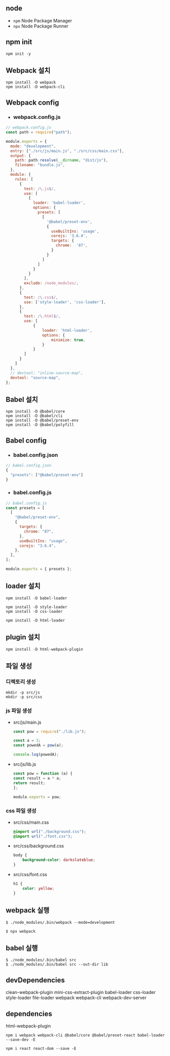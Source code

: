 ## node
- `npm` Node Package Manager
- `npx` Node Package Runner

## npm init
```
npm init -y
```

## Webpack 설치
```
npm install -D webpack
npm install -D webpack-cli
```

## Webpack config
- ### webpack.config.js
```javascript
// webpack.config.js
const path = require("path");

module.exports = {
  mode: "development",
  entry: ["./src/js/main.js", "./src/css/main.css"],
  output: {
    path: path.resolve(__dirname, "dist/js"),
    filename: "bundle.js",
  },
  module: {
    rules: [
      {
        test: /\.js$/,
        use: [
          {
            loader: 'babel-loader',
            options: {
              presets: [
                [
                  '@babel/preset-env',
                  {
                    useBuiltIns: 'usage',
                    corejs: '3.6.4',
                    targets: {
                      chrome:  '87',
                    }
                  }
                ]
              ]
            }
          }
        ],
        exclude: /node_modules/,
      },
      {
        test: /\.css$/,
        use: ['style-loader', 'css-loader'],
      },
      {
        test: /\.html$/,
        use: [
            {
                loader: 'html-loader',
                options: {
                    minimize: true,
                }
            }
        ]
      }
    ]
  },
  // devtool: "inline-source-map",
  devtool: "source-map",
};
```


## Babel 설치
```
npm install -D @babel/core
npm install -D @babel/cli
npm install -D @babel/preset-env
npm install -D @babel/polyfill
```

## Babel config
- ### babel.config.json
```javascript
// babel.config.json
{
  "presets": ["@babel/preset-env"]
}
```
- ### babel.config.js
```javascript
// babel.config.js
const presets = [
  [
    "@babel/preset-env",
    {
      targets: {
        chrome: "87",
      },
      useBuiltIns: "usage",
      corejs: "3.6.4",
    },
  ],
];

module.exports = { presets };
```

## loader 설치
```
npm install -D babel-loader

npm install -D style-loader
npm install -D css-loader

npm install -D html-loader
```

## plugin 설치
```
npm install -D html-webpack-plugin
```

## 파일 생성

### 디렉토리 생성
```
mkdir -p src/js
mkdir -p src/css
```

### js 파일 생성
- src/js/main.js
    ```javascript
    const pow = require("./lib.js");

    const a = 3;
    const powedA = pow(a);

    console.log(powedA);
    ```
- src/js/lib.js
    ```javascript
    const pow = function (a) {
    const result = a * a;
    return result;
    };

    module.exports = pow;
    ```

### css 파일 생성
- src/css/main.css
    ```css
    @import url("./background.css");
    @import url("./font.css");
    ```
- src/css/background.css
    ```css
    body {
        background-color: darkslateblue;
    }
    ```
- src/css/font.css
    ```css
    h1 {
        color: yellow;
    }
    ```

## webpack 실행
```
$ ./node_modules/.bin/webpack --mode=development

$ npx webpack
```

## babel 실행
```
$ ./node_modules/.bin/babel src
$ ./node_modules/.bin/babel src --out-dir lib
```

## devDependencies
clean-webpack-plugin
mini-css-extract-plugin
babel-loader
css-loader
style-loader
file-loader
webpack
webpack-cli
webpack-dev-server

## dependencies
html-webpack-plugin



```
npm i webpack webpack-cli @babel/core @babel/preset-react babel-loader --save-dev -E
```

```
npm i react react-dom --save -E
```
